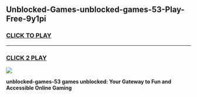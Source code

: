 
## Unblocked-Games-unblocked-games-53-Play-Free-9y1pi
<h3>
<a href="https://premium76.site?title=unblocked-games-53&ref=18A1">CLICK TO PLAY</a></h3>
<hr>

<h3>
<a href="https://premium76.site?title=unblocked-games-53&ref=18A1">CLICK 2 PLAY</a>
  
</h3>

<a href="https://premium76.site?title=unblocked-games-53&ref=18A1"><img src="https://clearcache.store/games.png"></a>


**unblocked-games-53 games unblocked: Your Gateway to Fun and Accessible Online Gaming**
